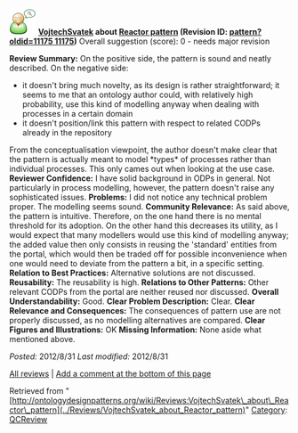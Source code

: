 [![](../images/thumb/2/29/Reviewer.png/48px-Reviewer.png)](../Image/Reviewer.png "Reviewer.png")
__[VojtechSvatek](../User/VojtechSvatek "User:VojtechSvatek") about [Reactor pattern](../Submissions/Reactor_pattern "Submissions:Reactor pattern") (Revision ID: [pattern?oldid=11175 11175](../Submissions/Reactor "http://ontologydesignpatterns.org/wiki/Submissions:Reactor"))__
Overall suggestion (score): 0 - needs major revision




 __Review Summary:__ On the positive side, the pattern is sound and neatly described.
On the negative side:
- it doesn't bring much novelty, as its design is rather straightforward; it seems to me that an ontology author could, with relatively high probability, use this kind of modelling anyway when dealing with processes in a certain domain
- it doesn't position/link this pattern with respect to related CODPs already in the repository



From the conceptualisation viewpoint, the author doesn't make clear that the pattern is actually meant to model \*types\* of processes rather than individual processes. This only cames out when looking at the use case.
__Reviewer Confidence:__ I have solid background in ODPs in general. Not particularly in process modelling, however, the pattern doesn't raise any sophisticated issues.
__Problems:__ I did not notice any technical problem proper. The modelling seems sound.
__Community Relevance:__ As said above, the pattern is intuitive. Therefore, on the one hand there is no mental threshold for its adoption. On the other hand this decreases its utility, as I would expect that many modellers would use this kind of modelling anyway; the added value then only consists in reusing the 'standard' entities from the portal, which would then be traded off for possible inconvenience when one would need to deviate from the pattern a bit, in a specific setting.
__Relation to Best Practices:__ Alternative solutions are not discussed.
__Reusability:__ The reusability is high.
__Relations to Other Patterns:__ Other relevant CODPs from the portal are neither reused nor discussed.
__Overall Understandability:__ Good.
__Clear Problem Description:__ Clear.
__Clear Relevance and Consequences:__ The consequences of pattern use are not properly discussed, as no modelling alternatives are compared.
__Clear Figures and Illustrations:__ OK
__Missing Information:__ None aside what mentioned above.

_Posted:_ 2012/8/31 _Last modified:_ 2012/8/31



[All reviews](../Reviews/Main "Reviews:Main") | [Add a comment at the bottom of this page](index.php@title=Odp%253AAdd_comment&target=../Reviews/VojtechSvatek_about_Reactor_pattern#New_comment "http://ontologydesignpatterns.org/wiki/index.php?title=Odp:Add_comment&target=Reviews:VojtechSvatek_about_Reactor_pattern#New_comment")


Retrieved from "[http://ontologydesignpatterns.org/wiki/Reviews:VojtechSvatek\_about\_Reactor\_pattern](../Reviews/VojtechSvatek_about_Reactor_pattern)"
 [Category](http://ontologydesignpatterns.org/wiki/Special:Categories "Special:Categories"): [QCReview](../Category/QCReview "Category:QCReview")